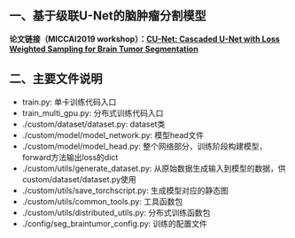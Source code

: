 ## 一、基于级联U-Net的脑肿瘤分割模型
**论文链接（MICCAI2019 workshop）：[CU-Net: Cascaded U-Net with Loss Weighted Sampling for Brain Tumor Segmentation](https://springer.dosf.top/chapter/10.1007/978-3-030-33226-6_12)** 


## 二、主要文件说明

- train.py: 单卡训练代码入口
- train_multi_gpu.py: 分布式训练代码入口
- ./custom/dataset/dataset.py: dataset类
- ./custom/model/model_network.py: 模型head文件
- ./custom/model/model_head.py: 整个网络部分，训练阶段构建模型，forward方法输出loss的dict
- ./custom/utils/generate_dataset.py: 从原始数据生成输入到模型的数据，供custom/dataset/dataset.py使用
- ./custom/utils/save_torchscript.py: 生成模型对应的静态图
- ./custom/utils/common_tools.py: 工具函数包
- ./custom/utils/distributed_utils.py: 分布式训练函数包
- ./config/seg_braintumor_config.py: 训练的配置文件
